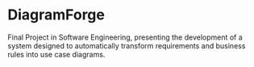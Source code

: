 # DiagramForge
Final Project in Software Engineering, presenting the development of a system designed to automatically transform requirements and business rules into use case diagrams.
